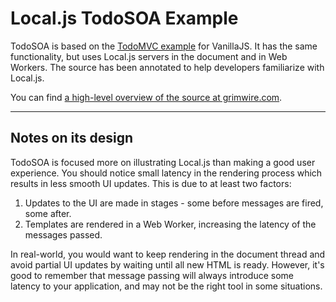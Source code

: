 # Local.js TodoSOA Example

TodoSOA is based on the <a href="http://todomvc.com">TodoMVC example</a> for VanillaJS. It has the same functionality, but uses Local.js servers in the document and in Web Workers. The source has been annotated to help developers familiarize with Local.js.

You can find <a href="http://grimwire.com/local/#docs/todosoa.md">a high-level overview of the source at grimwire.com</a>.

---

## Notes on its design

TodoSOA is focused more on illustrating Local.js than making a good user experience. You should notice small latency in the rendering process which results in less smooth UI updates. This is due to at least two factors:

 1. Updates to the UI are made in stages - some before messages are fired, some after.
 2. Templates are rendered in a Web Worker, increasing the latency of the messages passed.

In real-world, you would want to keep rendering in the document thread and avoid partial UI updates by waiting until all new HTML is ready. However, it's good to remember that message passing will always introduce some latency to your application, and may not be the right tool in some situations.